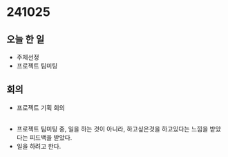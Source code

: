 # 241025
## 오늘 한 일
- 주제선정
- 프로젝트 팀미팅

## 회의
- 프로젝트 기획 회의

##
- 프로젝트 팀미팅 중, 일을 하는 것이 아니라, 하고싶은것을 하고있다는 느낌을 받았다는 피드백을 받았다.
- 일을 하려고 한다.